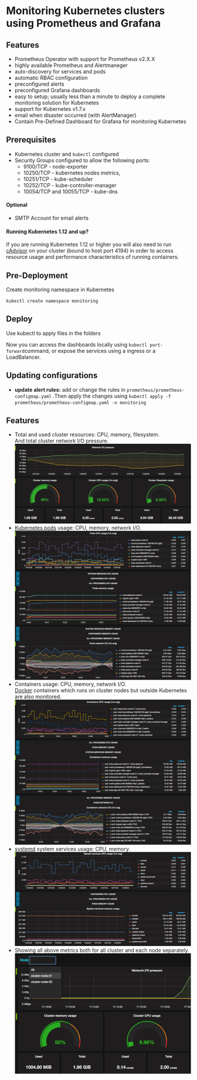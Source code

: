 # Monitoring Kubernetes  clusters  using Prometheus and Grafana 



## Features
* Prometheus Operator with support for Prometheus v2.X.X
* highly available Prometheus and Alertmaneger
* auto-discovery for services and pods
* automatic RBAC configuration
* preconfigured alerts
* preconfigured Grafana dashboards
* easy to setup; usually less than a minute to deploy a complete monitoring solution for Kubernetes
* support for Kubernetes  v1.7.x
* email when disaster occurred (with AlertManager)
* Contain Pre-Defined Dashboard for Grafana for monitoring Kubernetes


## Prerequisites

* Kubernetes cluster and `kubectl` configured
* Security Groups configured to allow the following ports:
     * 9100/TCP  -                node-exporter
     * 10250/TCP -                kubernetes nodes metrics,
     * 10251/TCP -                kube-scheduler
     * 10252/TCP -                kube-controller-manager
     * 10054/TCP and 10055/TCP -  kube-dns

#### Optional
* SMTP Account for email alerts


#### Running Kubernetes 1.12 and up?
If you are running Kubernetes 1.12 or higher you will also need to run [cAdvisor](https://github.com/google/cadvisor/tree/master/deploy/kubernetes) on your cluster (bound to host port 4194) in order to access resource usage and performance characteristics of running containers. 

## Pre-Deployment

Create monitoring namespace in Kubernetes

```shell
kubectl create namespace monitoring
```

## Deploy

Use kubectl to apply files in the folders

Now you can access the dashboards locally using `kubectl port-forward`command, or expose the services using a ingress or a LoadBalancer. 


## Updating configurations

  * **update alert rules:** add or change the rules in `prometheus/prometheus-configmap.yaml` .Then apply the changes using `kubectl apply -f prometheus/prometheus-configmap.yaml -n monitoring`

## Features

- Total and used cluster resources: CPU, memory, filesystem.  
  And total cluster network I/O pressure.  
  ![Total and used cluster resources](https://raw.githubusercontent.com/hadieht/kubernetes-monitoring-prometheus-grafana/main/screenshots/total.png)
- [Kubernetes pods](http://kubernetes.io/docs/user-guide/pods) usage:
  CPU, memory, network I/O.  
  ![Pods usage](https://raw.githubusercontent.com/hadieht/kubernetes-monitoring-prometheus-grafana/main/screenshots/pods.png)
- Containers usage: CPU, memory, network I/O.  
  [Docker](https://www.docker.com) containers
  which runs on cluster nodes but outside Kubernetes are also monitored.  
  ![Containers usage](https://raw.githubusercontent.com/hadieht/kubernetes-monitoring-prometheus-grafana/main/screenshots/containers.png)
- [systemd](https://freedesktop.org/wiki/Software/systemd) system services
  usage: CPU, memory.  
  ![systemd usage](https://raw.githubusercontent.com/hadieht/kubernetes-monitoring-prometheus-grafana/main/screenshots/systemd.png)
- Showing all above metrics both for all cluster and each node separately.  
  ![Filtering metrics by nodes](https://raw.githubusercontent.com/hadieht/kubernetes-monitoring-prometheus-grafana/main/screenshots/by_nodes.png)

